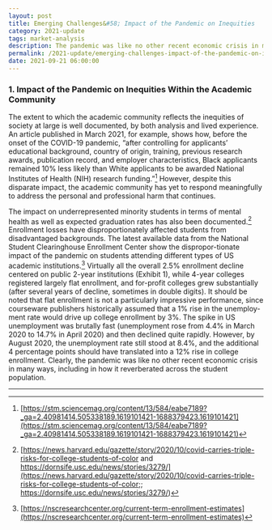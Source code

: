 ```yaml
---
layout: post
title: Emerging Challenges&#58; Impact of the Pandemic on Inequities
category: 2021-update
tags: market-analysis
description: The pandemic was like no other recent economic crisis in many ways, including in how it reverberated across the student population. The impact on underrepresented minority students in terms of enrollment, mental health, and graduation rates has disproportionately affected students from disadvantaged backgrounds. 
permalink: /2021-update/emerging-challenges-impact-of-the-pandemic-on-inequities
date: 2021-09-21 06:00:00
---
```


### 1. Impact of the Pandemic on Inequities Within the Academic Community

The extent to which the academic community reflects the inequities of society at large is well documented, by both analysis and lived experience. An article published in March 2021, for example, shows how, before the onset of the COVID-19 pandemic, “after controlling for applicants’ educational background, country of origin, training, previous research awards, publication record, and employer characteristics, Black applicants remained 10% less likely than White applicants to be awarded National Institutes of Health (NIH) research funding.”[^4] However, despite this disparate impact, the academic community has yet to respond meaningfully to address the personal and professional harm that continues. 

The impact on underrepresented minority students in terms of mental health as well as expected graduation rates has also been documented.[^5] Enrollment losses have disproportionately affected students from disadvantaged backgrounds. The latest available data from the National Student Clearinghouse Enrollment Center show the dispropor-tionate impact of the pandemic on students attending different types of US academic institutions.[^6] Virtually all the overall 2.5% enrollment decline centered on public 2-year institutions (Exhibit 1), while 4-year colleges registered largely flat enrollment, and for-profit colleges grew substantially (after several years of decline, sometimes in double digits). It should be noted that flat enrollment is not a particularly impressive performance, since courseware publishers historically assumed that a 1% rise in the unemploy-ment rate would drive up college enrollment by 3%. The spike in US unemployment was brutally fast (unemployment rose from 4.4% in March 2020 to 14.7% in April 2020) and then declined quite rapidly. However, by August 2020, the unemployment rate still stood at 8.4%, and the additional 4 percentage points should have translated into a 12% rise in college enrollment. Clearly, the pandemic was like no other recent economic crisis in many ways, including in how it reverberated across the student population. 


***


[^4]: [https://stm.sciencemag.org/content/13/584/eabe7189?_ga=2.40981414.505338189.1619101421-1688379423.1619101421](https://stm.sciencemag.org/content/13/584/eabe7189?_ga=2.40981414.505338189.1619101421-1688379423.1619101421)

[^5]: [https://news.harvard.edu/gazette/story/2020/10/covid-carries-triple-risks-for-college-students-of-color and https://dornsife.usc.edu/news/stories/3279/](https://news.harvard.edu/gazette/story/2020/10/covid-carries-triple-risks-for-college-students-of-color;; https://dornsife.usc.edu/news/stories/3279/)

[^6]: [https://nscresearchcenter.org/current-term-enrollment-estimates](https://nscresearchcenter.org/current-term-enrollment-estimates)
